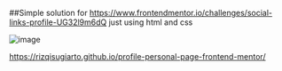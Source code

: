 ##Simple solution for https://www.frontendmentor.io/challenges/social-links-profile-UG32l9m6dQ
just using html and css

![image](https://github.com/RizqiSugiarto/profile-personal-page-frontend-mentor/assets/117559142/4a0c4ae4-3bef-472b-9cb1-b29a630934bf)

https://rizqisugiarto.github.io/profile-personal-page-frontend-mentor/
